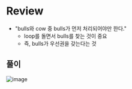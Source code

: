 # Review
- "bulls와 cow 중 bulls가 먼저 처리되어야만 한다."
  - loop를 돌면서 bulls를 찾는 것이 중요
  - 즉, bulls가 우선권을 갖는다는 것

## 풀이

![image](https://github.com/eunbileeme/algorithm/assets/103405457/add5f231-e5ee-4ce3-baca-3502d3b52b9d)

